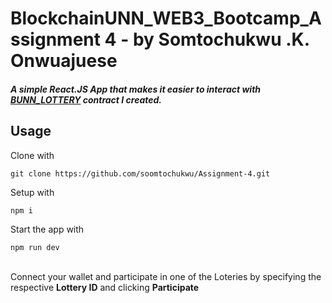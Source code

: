 # BlockchainUNN_WEB3_Bootcamp_Assignment 4 - by Somtochukwu .K. Onwuajuese
##### A simple React.JS App that makes it easier to interact with <a href="https://sepolia.etherscan.io/address/0x6094ccab2a4e2acb515a3f77bed9c2699fbe9107#code" target="blanc">BUNN_LOTTERY</a> contract I created.

## Usage
Clone with 
```shell 
git clone https://github.com/soomtochukwu/Assignment-4.git
```

Setup with 
```shell 
npm i
```
 
Start the app with 
```shell 
npm run dev
``` 
<br>
Connect your wallet and participate in one of the Loteries by specifying the respective <strong>Lottery ID</strong> and clicking <strong>Participate</strong>
